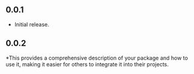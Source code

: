 ## 0.0.1

*  Initial release.

## 0.0.2

*This provides a comprehensive description of your package and how to use it, making it easier for others to integrate it into their projects.


